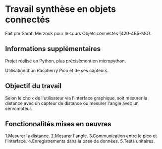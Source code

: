 # Travail synthèse en objets connectés
Fait par Sarah Merzouk pour le cours Objets connéctés (420-4B5-MO).

## Informations supplémentaires
Projet réalisé en Python, plus précisèment en micropython.

Utilisation d'un Raspberry Pico et de ses capteurs.

## Objectif du travail
Selon le choix de l'utilisateur via l'interface graphique, soit mesurer la distance avec un capteur de distance ou mesurer l'angle avec un servomoteur.

## Fonctionnalités mises en oeuvres
1.Mesurer la distance.
2.Mesurer l'angle.
3.Communication entre le pico et l'interface.
4.Enregistrements dans la base de données.
5.Tests unitaires.

